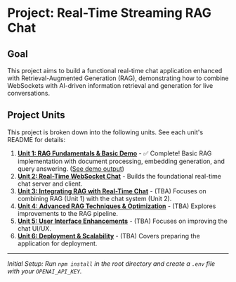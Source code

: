 # Project: Real-Time Streaming RAG Chat

## Goal

This project aims to build a functional real-time chat application enhanced with Retrieval-Augmented Generation (RAG), demonstrating how to combine WebSockets with AI-driven information retrieval and generation for live conversations.

## Project Units

This project is broken down into the following units. See each unit's README for details:

1.  **[Unit 1: RAG Fundamentals & Basic Demo](assignment1_llm_embeddings/README.md)** - ✅ Complete! Basic RAG implementation with document processing, embedding generation, and query answering. ([See demo output](RAG-output.md))
2.  **[Unit 2: Real-Time WebSocket Chat](assignment2_websocket_chat/README.md)** - Builds the foundational real-time chat server and client.
3.  **[Unit 3: Integrating RAG with Real-Time Chat](assignment3_rag_chat_integration/README.md)** - (TBA) Focuses on combining RAG (Unit 1) with the chat system (Unit 2).
4.  **[Unit 4: Advanced RAG Techniques & Optimization](assignment4_advanced_rag/README.md)** - (TBA) Explores improvements to the RAG pipeline.
5.  **[Unit 5: User Interface Enhancements](assignment5_ui_ux/README.md)** - (TBA) Focuses on improving the chat UI/UX.
6.  **[Unit 6: Deployment & Scalability](assignment6_deployment/README.md)** - (TBA) Covers preparing the application for deployment.

---

*Initial Setup: Run `npm install` in the root directory and create a `.env` file with your `OPENAI_API_KEY`.*